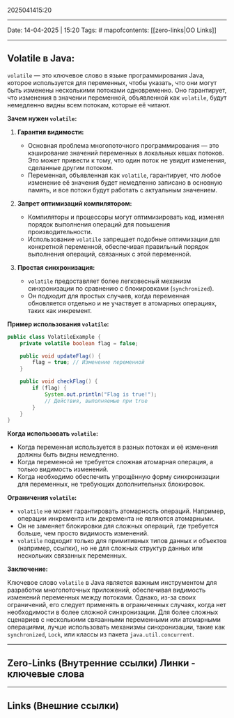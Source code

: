 2025041415:20
___
Date: 14-04-2025 | 15:20
Tags: #
mapofcontents: [[zero-links|OO Links]]
___
## Volatile в Java:

`volatile` — это ключевое слово в языке программирования Java, которое используется для переменных, чтобы указать, что они могут быть изменены несколькими потоками одновременно. Оно гарантирует, что изменения в значении переменной, объявленной как `volatile`, будут немедленно видны всем потокам, которые её читают.

**Зачем нужен `volatile`:**

1. **Гарантия видимости:**
   - Основная проблема многопоточного программирования — это кэширование значений переменных в локальных кешах потоков. Это может привести к тому, что один поток не увидит изменения, сделанные другим потоком.
   - Переменная, объявленная как `volatile`, гарантирует, что любое изменение её значения будет немедленно записано в основную память, и все потоки будут работать с актуальным значением.

2. **Запрет оптимизаций компилятором:**
   - Компиляторы и процессоры могут оптимизировать код, изменяя порядок выполнения операций для повышения производительности.
   - Использование `volatile` запрещает подобные оптимизации для конкретной переменной, обеспечивая правильный порядок выполнения операций, связанных с этой переменной.

3. **Простая синхронизация:**
   - `volatile` предоставляет более легковесный механизм синхронизации по сравнению с блокировками (`synchronized`).
   - Он подходит для простых случаев, когда переменная обновляется отдельно и не участвует в атомарных операциях, таких как инкремент.

**Пример использования `volatile`:**

```java
public class VolatileExample {
    private volatile boolean flag = false;

    public void updateFlag() {
        flag = true; // Изменение переменной
    }

    public void checkFlag() {
        if (flag) {
            System.out.println("Flag is true!");
            // Действия, выполняемые при true
        }
    }
}
```

**Когда использовать `volatile`:**

- Когда переменная используется в разных потоках и её изменения должны быть видны немедленно.
- Когда переменной не требуется сложная атомарная операция, а только видимость изменений.
- Когда необходимо обеспечить упрощённую форму синхронизации для переменных, не требующих дополнительных блокировок.

**Ограничения `volatile`:**

- `volatile` не может гарантировать атомарность операций. Например, операции инкремента или декремента не являются атомарными.
- Он не заменяет блокировки для сложных операций, где требуется больше, чем просто видимость изменений.
- `volatile` подходит только для примитивных типов данных и объектов (например, ссылки), но не для сложных структур данных или нескольких связанных переменных.

**Заключение:**

Ключевое слово `volatile` в Java является важным инструментом для разработки многопоточных приложений, обеспечивая видимость изменений переменных между потоками. Однако, из-за своих ограничений, его следует применять в ограниченных случаях, когда нет необходимости в более сложной синхронизации. Для более сложных сценариев с несколькими связанными переменными или атомарными операциями, лучше использовать механизмы синхронизации, такие как `synchronized`, `Lock`, или классы из пакета `java.util.concurrent`.


-----
**Zero-Links**  (Внутренние ссылки) Линки - ключевые слова
-

------
**Links** (Внешние ссылки)
-
